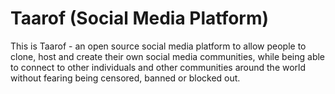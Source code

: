 # Taarof (Social Media Platform)

This is Taarof - an open source social media platform to allow people to clone, host and create their own social media communities, while being able to connect to other individuals and other communities around the world without fearing being censored, banned or blocked out.
